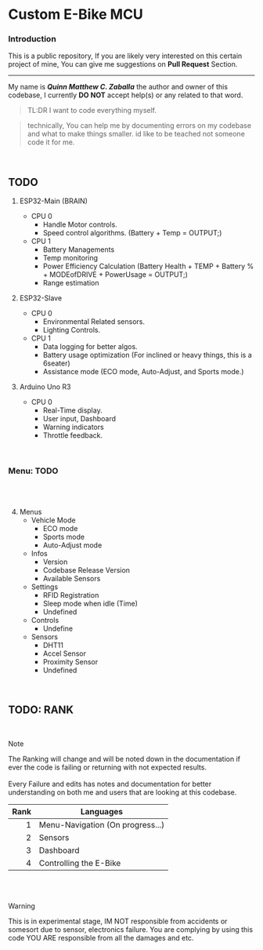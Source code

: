 # Custom E-Bike MCU
### Introduction
This is a public repository, If you are likely very interested on this certain project of mine, You can give me suggestions on **Pull Request** Section.

---
My name is **_Quinn Matthew C. Zaballa_** the author and owner of this codebase, I currently **DO NOT** accept help(s) or any related to that word. 
> TL:DR I want to code everything myself.

> technically, You can help me by documenting errors on my codebase and what to make things smaller. id like to be teached not someone code it for me.<br />
<br/>

## TODO

1. ESP32-Main (BRAIN)
   - CPU 0
     - Handle Motor controls.
     - Speed control algorithms. (Battery + Temp = OUTPUT;)
   - CPU 1
     - Battery Managements
     - Temp monitoring
     - Power Efficiency Calculation (Battery Health + TEMP + Battery % + MODEofDRIVE + PowerUsage = OUTPUT;)
     - Range estimation
    
2. ESP32-Slave
   - CPU 0
     - Environmental Related sensors.
     - Lighting Controls.
    - CPU 1
      - Data logging for better algos.
      - Battery usage optimization (For inclined or heavy things, this is a 6seater)
      - Assistance mode (ECO mode, Auto-Adjust, and Sports mode.)
     
3. Arduino Uno R3
   - CPU 0
     - Real-Time display.
     - User input, Dashboard
     - Warning indicators
     - Throttle feedback.
<br/>

### Menu: TODO
<br/><br/>

4. Menus
   - Vehicle Mode
     - ECO mode
     - Sports mode
     - Auto-Adjust mode
   - Infos
     - Version
     - Codebase Release Version
     - Available Sensors 
   - Settings
     - RFID Registration
     - Sleep mode when idle (Time)
     - Undefined
   - Controls
     - Undefine
   - Sensors
     - DHT11
     - Accel Sensor
     - Proximity Sensor
     - Undefined

<br/>


## TODO: RANK
<br/>

> [!NOTE]
> The Ranking will change and will be noted down in the documentation if ever the code is failing or returning with not expected results.<br/><br/>
> Every Failure and edits has notes and documentation for better understanding on both me and users that are looking at this codebase.

| Rank | Languages |
|-----:|-----------|
|     1| Menu-Navigation (On progress...)|
|     2| Sensors   |
|     3| Dashboard          |
|     4| Controlling the E-Bike   |

<br/><br/>

> [!WARNING]
> This is in experimental stage, IM NOT responsible from accidents or somesort due to sensor, electronics failure. You are complying by using this code YOU ARE responsible from all the damages and etc.

<br/><br/>
